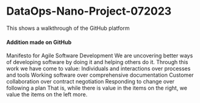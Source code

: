 # DataOps-Nano-Project-072023
This shows a walkthrough of the GitHub platform
#### Addition made on GitHub
Manifesto for Agile Software Development
We are uncovering better ways of developing
software by doing it and helping others do it.
Through this work we have come to value:
Individuals and interactions over processes and tools
Working software over comprehensive documentation
Customer collaboration over contract negotiation
Responding to change over following a plan
That is, while there is value in the items on
the right, we value the items on the left more.

